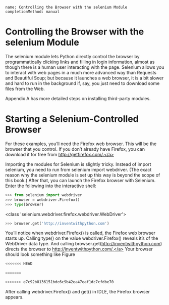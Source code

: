 ```ngMeta
name: Controlling the Browser with the selenium Module
completionMethod: manual
```
# Controlling the Browser with the selenium Module
The selenium module lets Python directly control the browser by programmatically clicking links and filling in login information, almost as though there is a human user interacting with the page. Selenium allows you to interact with web pages in a much more advanced way than Requests and Beautiful Soup; but because it launches a web browser, it is a bit slower and hard to run in the background if, say, you just need to download some files from the Web.

Appendix A has more detailed steps on installing third-party modules.

# Starting a Selenium-Controlled Browser
For these examples, you’ll need the Firefox web browser. This will be the browser that you control. If you don’t already have Firefox, you can download it for free from <span><a href=" http://getfirefox.com/."> http://getfirefox.com/.</a></span>

Importing the modules for Selenium is slightly tricky. Instead of import selenium, you need to run from selenium import webdriver. (The exact reason why the selenium module is set up this way is beyond the scope of this book.) After that, you can launch the Firefox browser with Selenium. Enter the following into the interactive shell:

```python
>>> from selenium import webdriver
>>> browser = webdriver.Firefox()
>>> type(browser)
```
<class 'selenium.webdriver.firefox.webdriver.WebDriver'>
```python
>>> browser.get('http://inventwithpython.com')
```
You’ll notice when webdriver.Firefox() is called, the Firefox web browser starts up. Calling type() on the value webdriver.Firefox() reveals it’s of the WebDriver data type. And calling browser.get(<span><a href="http://inventwithpython.com">http://inventwithpython.com</a></span>) directs the browser to <span><a href="http://inventwithpython.com/.">http://inventwithpython.com/.</a></span> Your browser should look something like Figure
```python
<<<<<<< HEAD
```

<!-- ![image](assets/000018.jpg)
 -->
```python
=======
```

<!-- ![image](assets/000018.jpg)
 -->
```python
>>>>>>> e7c92b8136151bdc6c9b42ea47eaf1dc7cfdbe70
```

After calling webdriver.Firefox() and get() in IDLE, the Firefox browser appears.

